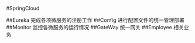 #SpringCloud

##Eureka
    完成各项微服务的注册工作
##Config
    进行配置文件的统一管理部署
##Monitor
    监控各微服务的运行情况
##GateWay
    统一网关
##Employee
    相关业务
